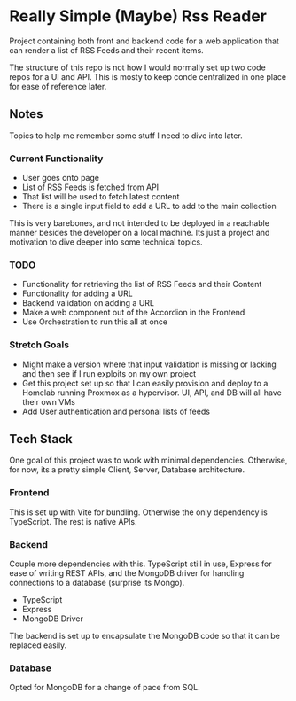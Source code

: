 # Really Simple (Maybe) Rss Reader

Project containing both front and backend code for a web application that can render a list of RSS Feeds and their recent items.

The structure of this repo is not how I would normally set up two code repos for a UI and API. This is mosty to keep conde centralized in one place for ease of reference later.

## Notes

Topics to help me remember some stuff I need to dive into later.

### Current Functionality

- User goes onto page
- List of RSS Feeds is fetched from API
- That list will be used to fetch latest content
- There is a single input field to add a URL to add to the main collection

This is very barebones, and not intended to be deployed in a reachable manner besides the developer on a local machine. Its just a project and motivation to dive deeper into some technical topics.

### TODO

- Functionality for retrieving the list of RSS Feeds and their Content
- Functionality for adding a URL
- Backend validation on adding a URL
- Make a web component out of the Accordion in the Frontend
- Use Orchestration to run this all at once

### Stretch Goals
- Might make a version where that input validation is missing or lacking and then see if I run exploits on my own project
- Get this project set up so that I can easily provision and deploy to a Homelab running Proxmox as a hypervisor. UI, API, and DB will all have their own VMs
- Add User authentication and personal lists of feeds



## Tech Stack

One goal of this project was to work with minimal dependencies. Otherwise, for now, its a pretty simple Client, Server, Database architecture.

### Frontend

This is set up with Vite for bundling. Otherwise the only dependency is TypeScript. The rest is native APIs.

### Backend

Couple more dependencies with this. TypeScript still in use, Express for ease of writing REST APIs, and the MongoDB driver for handling connections to a database (surprise its Mongo).

- TypeScript
- Express
- MongoDB Driver

The backend is set up to encapsulate the MongoDB code so that it can be replaced easily.

### Database

Opted for MongoDB for a change of pace from SQL.
